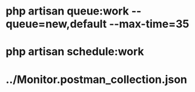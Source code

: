 # php artisan queue:work --queue=new,default --max-time=35
# php artisan schedule:work 

# ../Monitor.postman_collection.json